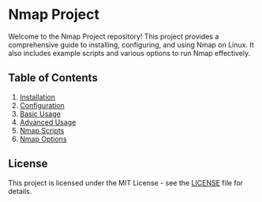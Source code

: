 # Nmap Project

Welcome to the Nmap Project repository! This project provides a comprehensive guide to installing, configuring, and using Nmap on Linux. It also includes example scripts and various options to run Nmap effectively.

## Table of Contents

1. [Installation](installation/install_nmap.md)
2. [Configuration](configuration/nmap_config.md)
3. [Basic Usage](usage/basic_usage.md)
4. [Advanced Usage](usage/advanced_usage.md)
5. [Nmap Scripts](usage/scripts)
6. [Nmap Options](options/nmap_options.md)

## License

This project is licensed under the MIT License - see the [LICENSE](LICENSE) file for details.
